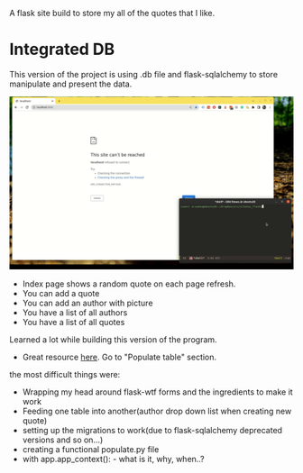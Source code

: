 A flask site build to store my all of the quotes that I like.

# Integrated DB

This version of the project is using .db file and flask-sqlalchemy to
store manipulate and present the data.

![demo](./demo.gif "demo of the branch")

- Index page shows a random quote on each page refresh.
- You can add a quote
- You can add an author with picture
- You have a list of all authors
- You have a list of all quotes

Learned a lot while building this version of the program.
- Great resource
[here](https://www.digitalocean.com/community/tutorials/how-to-use-flask-sqlalchemy-to-interact-with-databases-in-a-flask-application).
Go to "Populate table" section.

the most difficult things were:
- Wrapping my head around flask-wtf forms and the ingredients to make
  it work
- Feeding one table into another(author drop down list when creating
  new quote)
- setting up the migrations to work(due to flask-sqlalchemy deprecated
  versions and so on...)
- creating a functional populate.py file
- with app.app_context(): - what is it, why, when..?
